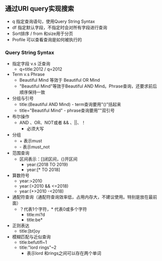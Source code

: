 ## 通过URI query实现搜索

* q 指定查询语句，使用Query String Syntax
* df 指定默认字段，不指定时会对所有字段进行查询
* Sort排序 / from 和size用于分页
* Profile 可以查看查询是如何被执行的

### Query String Syntax

* 指定字段 v.s 泛查询
  * q=title:2012  /   q=2012
* Term v.s Phrase
  * Beautiful Mind 等效于 Beautiful OR Mind
  * "Beautiful Mind"等效于Beautiful AND Mind。Phrase查询，还要求前后顺序保持一致
* 分组与引号
  * title:(Beautiful AND Mind)   - term查询要用"()"括起来
  * title="Beautiful Mind" - phrase查询要用""双引号
* 布尔操作
  * AND 、OR、NOT或者 && 、||、！
    * 必须大写
* 分组
  * \+ 表示must
  * \- 表示must_not
* 范围查询
  * 区间表示：[]闭区间，{}开区间
    * year:{2018 TO 2019}
    * year:[* TO 2018]
* 算数符号
  * year:>2010
  * year:(>2010 && <=2018)
  * year:(+>2010 -<2018)
* 通配符查询（通配符查询效率低，占用内存大，不建议使用。特别是放在最前面）
  * ？代表1个字符，* 代表0或多个字符
    * title:mi?d
    * title:be*
* 正则表达
  * title:[bt]oy
* 模糊匹配与近似查询
  * title:befutifl~1
  * title:"lord rings"~2
    * 表示lord 和rings之间可以存在两个单词

